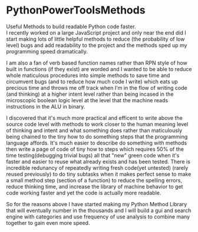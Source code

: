 # PythonPowerToolsMethods
Useful Methods to build readable Python code faster.<br>
I recently worked on a large JavaScript project and only near the end did I start
making lots of little helpful methods to reduce (the probability of low level) bugs and add readability to the project
and the methods sped up my programming speed dramatically.

I am also a fan of verb based function names rather than RPN style of how built in functions
(if they exist) are worded and I wanted to be able to reduce whole maticulous procedures into simple methods to save
time and circumvent bugs (and to reduce how much code I write) which eats up precious time and throws me off track
when I'm in the flow of writing code (and thinking) at a higher intent level rather than being incased in the microscopic boolean logic level at the level that the machine reads instructions in the ALU in binary. 

I discovered that it's much more practical and efficent to write above the source code level with methods to
work closer to the human meaning level of thinking and intent and what something does rather than maticulously
being chained to the tiny how to do something steps that the programming language affords. It's much easier
to describe do something with methods then write a page of code of tiny how to steps which requires 50% of the time
testing(debugging trivial bugs) all that "new" green code when it's faster and easier to reuse what already exists and has been tested. There is incredible redunancy of repeatedly writing fresh code(yet untested)  (rarely reused previously) to do tiny subtasks when it makes perfect sense to make a small method step (section of a function) to reduce the spelling errors, reduce thinking time, and increase the library of machine behavior to get code working faster and yet the code is actually more readable. 


So for the reasons above I have started making my Python Method Library that will eventually
number in the thousands and I will build a gui and search engine with categories and use
frequency of use analysis to combine many together to gain even more speed.
